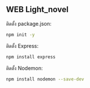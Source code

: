 ## WEB Light_novel

ติดตั้ง package.json:
```bash
npm init -y
```

ติดตั้ง Express:
```bash
npm install express
```

ติดตั้ง Nodemon:
```bash
npm install nodemon --save-dev
```
